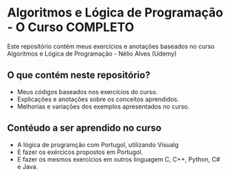 # Algoritmos e Lógica de Programação - O Curso COMPLETO 
Este repositório contém meus exercícios e anotações baseados no curso Algoritmos e Lógica de Programação - Nélio Alves (Udemy)

## O que contém neste repositório?
- Meus códigos baseados nos exercícios do curso.
- Explicações e anotações sobre os conceitos aprendidos.
- Melhorias e variações dos exemplos apresentados no curso.

## Contéudo a ser aprendido no curso

- A lógica de programção com Portugol, utilizando Visualg
- E fazer os exércicos propostos em Portugol.
- E fazer os mesmos exercícios em outros linguagem C, C++, Python, C# e Java.
